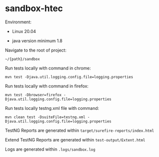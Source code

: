 # sandbox-htec

Environment:

- Linux 20.04
  
- java version minimum 1.8

Navigate to the root of project:

``~/{path}/sandbox``

Run tests locally with command in chrome:

``mvn test -Djava.util.logging.config.file=logging.properties``

Run tests locally with command in firefox:

``mvn test -Dbrowser=firefox -Djava.util.logging.config.file=logging.properties``

Run tests locally testng.xml file with command:

``mvn clean test -DsuiteFile=testng.xml -Djava.util.logging.config.file=logging.properties``

TestNG Reports are generated within ``target/surefire-reports/index.html``

Extend TestNG Reports are generated within ``test-output/Extent.html``

Logs are generated within ``.logs/sandbox.log``



